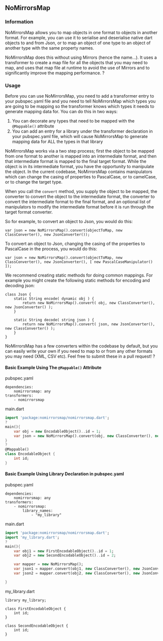 ## NoMirrorsMap
### Information
NoMirrorsMap allows you to map objects in one format to objects in another format.  For example, you can use it to serialise and deserialise native dart objects to and from Json, or to map an object of one type to an object of another type with the same property names.

NoMirrorsMap does this without using Mirrors (hence the name...).  It uses a transformer to create a map file for all the objects that you may need to map, and uses that map file at runtime to avoid the use of Mirrors and to significantly improve the mapping performance.
?
### Usage

Before you can use NoMirrorsMap, you need to add a transformer entry to your pubspec.yaml file and you need to tell NoMirrorsMap which types you are going to be mapping so the transformer knows which types it needs to generate mapping data for.  You can do this in two ways:

1) You can decorate any types that need to be mapped with the `@Mappable()` attribute
2) You can add an entry for a library under the transformer declaration in your pubspec.yaml file, which will cause NoMirrorsMap to generate mapping data for ALL the types in that library

NoMirrorsMap works via a two step process; first the object to be mapped from one format to another is mapped into an intermediate format, and then that intermediate format is mapped to the final target format.  While the object is in its intermediate format, you have the opportunity to manipulate the object.  In the current codebase, NoMirrorsMap contains manipulators which can change the casing of properties to PascalCase, or to camelCase, or to change the target type.

When you call the `convert` method, you supply the object to be mapped, the converter to convert the object to the intermediate format, the converter to convert the intermediate format to the final format, and an optional list of manipulators to modify the intermediate format before it is run through the target format converter.

So for example, to convert an object to Json, you would do this:

```
var json = new NoMirrorsMap().convert(objectToMap, new ClassConverter(), new JsonConverter());
```

To convert an object to Json, changing the casing of the properties to PascalCase in the process, you would do this:

```
var json = new NoMirrorsMap().convert(objectToMap, new ClassConverter(), new JsonConverter(), [ new PascalCaseManipulator() ]);
```

We recommend creating static methods for doing common mappings.  For example you might create the following static methods for encoding and decoding json:

```
class Json {
	static String encode( dynamic obj ) {
    	return new NoMirrorsMap().convert( obj, new ClassConverter(), new JsonConverter() );
    }

    static String decode( string json ) {
    	return new NoMirrorsMap().convert( json, new JsonConverter(), new ClassConverter() );
    }
}
```

NoMirrorsMap has a few converters within the codebase by default, but you can easily write your own if you need to map to or from any other formats you may need (XML, CSV etc).  Feel free to submit these in a pull request!
?
#### Basic Example Using The `@Mappable()` Attribute
pubspec.yaml
```
dependencies:
	nomirrorsmap: any
transformers:
	- nomirrorsmap
```
main.dart
```dart
import 'package:nomirrorsmap/nomirrorsmap.dart';
?
main(){
	var obj = new EncodableObject()..id = 1;
	var json = new NoMirrorsMap().convert(obj, new ClassConverter(), new JsonConverter());
}
?
@Mappable()
class EncodableObject {
	int id;
}
```
#### Basic Example Using Library Declaration in pubspec.yaml


pubspec.yaml
```
dependencies:
	nomirrorsmap: any
transformers:
	- nomirrorsmap:
		library_names:
        	- "my_library"
```
main.dart
```dart
import 'package:nomirrorsmap/nomirrorsmap.dart';
import 'my_library.dart';
?
main(){
	var obj1 = new FirstEncodableObject()..id = 1;
    var obj2 = new SecondEncodableObject()..id = 2;

    var mapper = new NoMirrorsMap();
	var json1 = mapper.convert(obj1, new ClassConverter(), new JsonConverter());
    var json2 = mapper.convert(obj2, new ClassConverter(), new JsonConverter());

}
```
my_library.dart
```
library my_library;

class FirstEncodableObject {
	int id;
}

class SecondEncodableObject {
	int id;
}
```